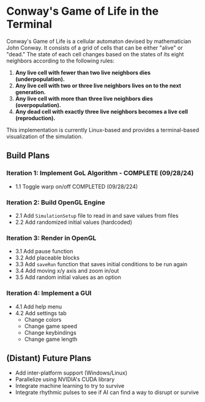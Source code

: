 # Conway's Game of Life in the Terminal

Conway's Game of Life is a cellular automaton devised by mathematician John Conway. It consists of a grid of cells that can be either "alive" or "dead." The state of each cell changes based on the states of its eight neighbors according to the following rules:

1. **Any live cell with fewer than two live neighbors dies (underpopulation).**
2. **Any live cell with two or three live neighbors lives on to the next generation.**
3. **Any live cell with more than three live neighbors dies (overpopulation).**
4. **Any dead cell with exactly three live neighbors becomes a live cell (reproduction).**

This implementation is currently Linux-based and provides a terminal-based visualization of the simulation.

## Build Plans

### Iteration 1: Implement GoL Algorithm - COMPLETE (09/28/24)
- 1.1 Toggle warp on/off COMPLETED (09/28/224)

### Iteration 2: Build OpenGL Engine
- 2.1 Add `SimulationSetup` file to read in and save values from files
- 2.2 Add randomized initial values (hardcoded)

### Iteration 3: Render in OpenGL
- 3.1 Add pause function
- 3.2 Add placeable blocks
- 3.3 Add `saveRun` function that saves initial conditions to be run again
- 3.4 Add moving x/y axis and zoom in/out
- 3.5 Add random initial values as an option

### Iteration 4: Implement a GUI
- 4.1 Add help menu
- 4.2 Add settings tab
  - Change colors
  - Change game speed
  - Change keybindings
  - Change game length

## (Distant) Future Plans
- Add inter-platform support (Windows/Linux)
- Parallelize using NVIDIA's CUDA library
- Integrate machine learning to try to survive
- Integrate rhythmic pulses to see if AI can find a way to disrupt or survive
